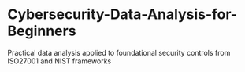 # Cybersecurity-Data-Analysis-for-Beginners
Practical data analysis applied to foundational security controls from ISO27001 and NIST frameworks
